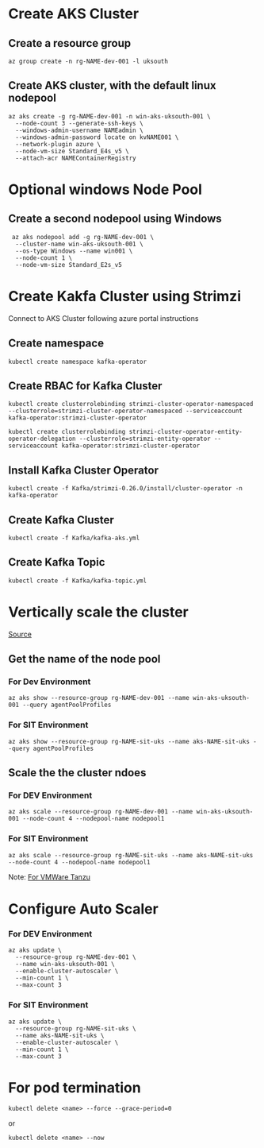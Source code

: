 # Create AKS Cluster
## Create a resource group
```
az group create -n rg-NAME-dev-001 -l uksouth
```

## Create AKS cluster, with the default linux nodepool
```
az aks create -g rg-NAME-dev-001 -n win-aks-uksouth-001 \
  --node-count 3 --generate-ssh-keys \
  --windows-admin-username NAMEadmin \
  --windows-admin-password locate on kvNAME001 \
  --network-plugin azure \
  --node-vm-size Standard_E4s_v5 \
  --attach-acr NAMEContainerRegistry
```

# Optional windows Node Pool
## Create a second nodepool using Windows
```
 az aks nodepool add -g rg-NAME-dev-001 \
  --cluster-name win-aks-uksouth-001 \
  --os-type Windows --name win001 \
  --node-count 1 \
  --node-vm-size Standard_E2s_v5
```

# Create Kakfa Cluster using Strimzi
Connect to AKS Cluster following azure portal instructions

## Create namespace
```
kubectl create namespace kafka-operator
```

## Create RBAC for Kafka Cluster
```
kubectl create clusterrolebinding strimzi-cluster-operator-namespaced --clusterrole=strimzi-cluster-operator-namespaced --serviceaccount kafka-operator:strimzi-cluster-operator
```

```
kubectl create clusterrolebinding strimzi-cluster-operator-entity-operator-delegation --clusterrole=strimzi-entity-operator --serviceaccount kafka-operator:strimzi-cluster-operator
```

## Install Kafka Cluster Operator
```
kubectl create -f Kafka/strimzi-0.26.0/install/cluster-operator -n kafka-operator
```

## Create Kafka Cluster
```
kubectl create -f Kafka/kafka-aks.yml
```

## Create Kafka Topic
```
kubectl create -f Kafka/kafka-topic.yml
```

# Vertically scale the cluster

[Source](https://docs.microsoft.com/en-us/azure/aks/scale-cluster)

## Get the name of the node pool
### For Dev Environment
```
az aks show --resource-group rg-NAME-dev-001 --name win-aks-uksouth-001 --query agentPoolProfiles
```
### For SIT Environment
```
az aks show --resource-group rg-NAME-sit-uks --name aks-NAME-sit-uks --query agentPoolProfiles
```

## Scale the the cluster ndoes

### For DEV Environment
```
az aks scale --resource-group rg-NAME-dev-001 --name win-aks-uksouth-001 --node-count 4 --nodepool-name nodepool1
```
### For SIT Environment
```
az aks scale --resource-group rg-NAME-sit-uks --name aks-NAME-sit-uks --node-count 4 --nodepool-name nodepool1
```
Note: [For VMWare Tanzu](https://docs.vmware.com/en/VMware-vSphere/7.0/vmware-vsphere-with-tanzu/GUID-7992B7F6-9174-44F4-99BE-C0B5C45FA2EC.html#scale-out-worker-nodes-3)

# Configure Auto Scaler

### For DEV Environment
```
az aks update \
  --resource-group rg-NAME-dev-001 \
  --name win-aks-uksouth-001 \
  --enable-cluster-autoscaler \
  --min-count 1 \
  --max-count 3
```
### For SIT Environment
```
az aks update \
  --resource-group rg-NAME-sit-uks \
  --name aks-NAME-sit-uks \
  --enable-cluster-autoscaler \
  --min-count 1 \
  --max-count 3
```
# For pod termination
```
kubectl delete <name> --force --grace-period=0
```
or
```
kubectl delete <name> --now
```
